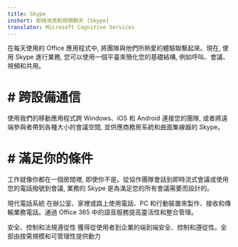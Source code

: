 ```yaml
---
title: Skype
inshort: 即時消息和視頻聊天 [Skype]
translator: Microsoft Cognitive Services
---
```


在每天使用的 Office 應用程式中, 將團隊與他們所熱愛的體驗聯繫起來。現在, 使用 Skype 進行業務, 您可以使用一個平臺來簡化您的基礎結構, 例如呼叫、會議、視頻和共用。

# # 跨設備通信
使用我們的移動應用程式跨 Windows、iOS 和 Android 連接您的團隊, 或者將遠端參與者帶到各種大小的會議空間, 並供應商務房系統和曲面集線器的 Skype。

# # 滿足你的條件
工作就像你都在一個房間裡, 即使你不是。從協作團隊會話到即時流式會議或使用您的電話撥號到會議, 業務的 Skype 是為滿足您的所有會議需要而設計的。

現代電話系統
在辦公室、家裡或路上使用電話、PC 和行動裝置來製作、接收和傳輸業務電話。通過 Office 365 中的語音服務提高靈活性和整合管理。

安全、控制和法規遵從性
獲得從使用者到企業的端到端安全、控制和遵從性。全部由按需規模和可管理性提供動力



